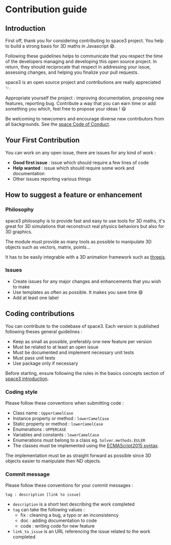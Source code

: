 # Contribution guide

## Introduction

First off, thank you for considering contributing to space3 project. 
You help to build a strong basis for 3D maths in Javascript :smile:.

Following these guidelines helps to communicate that you respect the time of the developers managing and developing this open source project. 
In return, they should reciprocate that respect in addressing your issue, assessing changes, and helping you finalize your pull requests.

space3 is an open source project and contributions are really appreciated :sparkles:.

Appropriate yourself the project : improving documentation, proposing new features, reporting bug. 
Contribute a way that you can earn time or add something you which, feel free to propose your ideas ! :smiley:

Be welcoming to newcomers and encourage diverse new contributors from all backgrounds.
See the [space Code of Conduct](https://github.com/samiBendou/space/blob/master/CODE_OF_CONDUCT.md).

## Your First Contribution

You can work on any open issue, there are issues for any kind of work :
* **Good first issue** : issue which should require a few lines of code
* **Help wanted** : issue which should require some work and documentation
* Other issues reporting various things

## How to suggest a feature or enhancement

### Philosophy
space3 philosophy is to provide fast and easy to use tools for 3D maths, it's great for 3D simulations that reconstruct
real physics behaviors but also for 3D graphics.

The module must provide as many tools as possible to manipulate 3D objects such as vectors, matrix, points...

It has to be easily integrable with a 3D animation framework such as [threejs](https://threejs.org/).

### Issues
* Create issues for any major changes and enhancements that you wish to make
* Use templates as often as possible. It makes you save time :smile:
* Add at least one label

## Coding contributions
You can contribute to the codebase of space3. Each version is published following theses general guidelines :

* Keep as small as possible, preferably one new feature per version
* Must be related to at least an open issue
* Must be documented and implement necessary unit tests
* Must pass unit tests
* Use package only if necessary

Before starting, ensure following the rules in the basics concepts section of [space3 introduction]().

### Coding style

Please follow these conventions when submitting code :
* Class name : `UpperCamelCase`
* Instance property or method : `lowerCamelCase`
* Static property or method : `lowerCamelCase`
* Enumerations : `UPPERCASE`
* Variables and constants : `lowerCamelCase`
* Enumerations must belong to a class eg. `Solver.methods.EULER`
* The classes must be implemented using the [ECMAScript2015 syntax](https://developer.mozilla.org/fr/docs/Web/JavaScript/Reference/Classes).

The implementation must be as straight forward as possible since 3D objects easier to manipulate then ND objects.

### Commit message

Please follow these conventions for your commit messages :
```
tag : description [link to issue]
```
* `description` is a short text describing the work completed
* `tag` can take the following values :
    * fix : cleaning a bug, a typo or an inconsistency
    * doc : adding documentation to code
    * code : writing code for new feature
* `link_to_issue` is an URL referencing the issue related to the work completed